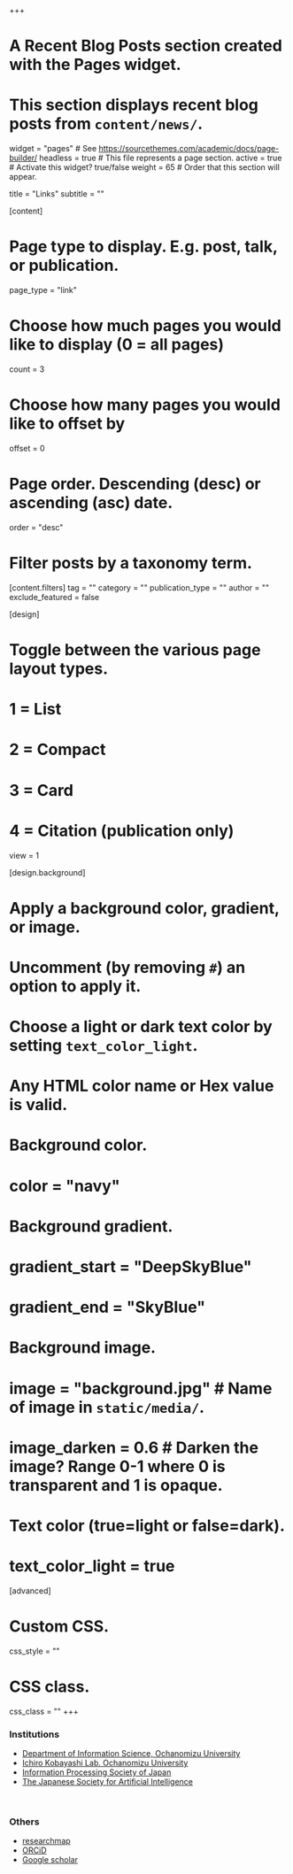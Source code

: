 +++
# A Recent Blog Posts section created with the Pages widget.
# This section displays recent blog posts from `content/news/`.

widget = "pages"  # See https://sourcethemes.com/academic/docs/page-builder/
headless = true  # This file represents a page section.
active = true  # Activate this widget? true/false
weight = 65  # Order that this section will appear.

title = "Links"
subtitle = ""

[content]
  # Page type to display. E.g. post, talk, or publication.
  page_type = "link"
  
  # Choose how much pages you would like to display (0 = all pages)
  count = 3
  
  # Choose how many pages you would like to offset by
  offset = 0

  # Page order. Descending (desc) or ascending (asc) date.
  order = "desc"

  # Filter posts by a taxonomy term.
  [content.filters]
    tag = ""
    category = ""
    publication_type = ""
    author = ""
    exclude_featured = false
  
[design]
  # Toggle between the various page layout types.
  #   1 = List
  #   2 = Compact
  #   3 = Card
  #   4 = Citation (publication only)
  view = 1
  
[design.background]
  # Apply a background color, gradient, or image.
  #   Uncomment (by removing `#`) an option to apply it.
  #   Choose a light or dark text color by setting `text_color_light`.
  #   Any HTML color name or Hex value is valid.
  
  # Background color.
  # color = "navy"
  
  # Background gradient.
  # gradient_start = "DeepSkyBlue"
  # gradient_end = "SkyBlue"
  
  # Background image.
  # image = "background.jpg"  # Name of image in `static/media/`.
  # image_darken = 0.6  # Darken the image? Range 0-1 where 0 is transparent and 1 is opaque.

  # Text color (true=light or false=dark).
  # text_color_light = true  
  
[advanced]
 # Custom CSS. 
 css_style = ""
 
 # CSS class.
 css_class = ""
+++
### Institutions
- <a href="https://www.sci.ocha.ac.jp/ug/is/index.html" target="_blank">Department of Information Science, Ochanomizu University</a>
- <a href="https://www.koba.is.ocha.ac.jp/kobalab" target="_blank">Ichiro Kobayashi Lab. Ochanomizu University</a>
- <a href="https://www.ipsj.or.jp" target="_blank">Information Processing Society of Japan</a>
- <a href="https://www.ai-gakkai.or.jp" target="_blank">The Japanese Society for Artificial Intelligence</a>

<br>

### Others
- <a href="https://researchmap.jp/erikuroda?lang=en" target="_blank">researchmap</a>
- <a href="https://orcid.org/0000-0001-6248-5056" target="_blank">ORCiD</a>
- <a href="https://scholar.google.co.jp/citations?user=ym-sVBkAAAAJ&hl=ja" target="_blank">Google scholar</a>
